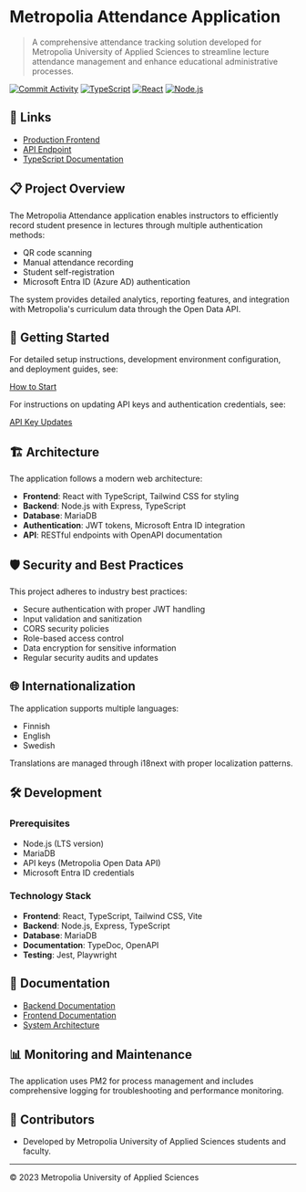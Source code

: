 # Metropolia Attendance Application

> A comprehensive attendance tracking solution developed for Metropolia University of Applied Sciences to streamline lecture attendance management and enhance educational administrative processes.

[![Commit Activity](https://img.shields.io/github/commit-activity/m/Krugou/JakSurveillance)](https://github.com/Krugou/JakSurveillance)
[![TypeScript](https://img.shields.io/badge/TypeScript-5.0+-blue.svg)](https://www.typescriptlang.org/)
[![React](https://img.shields.io/badge/React-18.0+-61dafb.svg)](https://reactjs.org/)
[![Node.js](https://img.shields.io/badge/Node.js-18.0+-339933.svg)](https://nodejs.org/)

## 🔗 Links

- [Production Frontend](https://attend.metropolia.fi/)
- [API Endpoint](https://attend.metropolia.fi/api/)
- [TypeScript Documentation](https://krugou.github.io/Attenddotmetropoliadotfi/)

## 📋 Project Overview

The Metropolia Attendance application enables instructors to efficiently record student presence in lectures through multiple authentication methods:

- QR code scanning
- Manual attendance recording
- Student self-registration
- Microsoft Entra ID (Azure AD) authentication

The system provides detailed analytics, reporting features, and integration with Metropolia's curriculum data through the Open Data API.

## 🚀 Getting Started

For detailed setup instructions, development environment configuration, and deployment guides, see:

[How to Start](HowToStart.md)

For instructions on updating API keys and authentication credentials, see:

[API Key Updates](API_KEY_UPDATES.md)

## 🏗️ Architecture

The application follows a modern web architecture:

- **Frontend**: React with TypeScript, Tailwind CSS for styling
- **Backend**: Node.js with Express, TypeScript
- **Database**: MariaDB
- **Authentication**: JWT tokens, Microsoft Entra ID integration
- **API**: RESTful endpoints with OpenAPI documentation

## 🛡️ Security and Best Practices

This project adheres to industry best practices:

- Secure authentication with proper JWT handling
- Input validation and sanitization
- CORS security policies
- Role-based access control
- Data encryption for sensitive information
- Regular security audits and updates

## 🌐 Internationalization

The application supports multiple languages:

- Finnish
- English
- Swedish

Translations are managed through i18next with proper localization patterns.

## 🛠️ Development

### Prerequisites

- Node.js (LTS version)
- MariaDB
- API keys (Metropolia Open Data API)
- Microsoft Entra ID credentials

### Technology Stack

- **Frontend**: React, TypeScript, Tailwind CSS, Vite
- **Backend**: Node.js, Express, TypeScript
- **Database**: MariaDB
- **Documentation**: TypeDoc, OpenAPI
- **Testing**: Jest, Playwright

## 📝 Documentation

- [Backend Documentation](./backend/README.md)
- [Frontend Documentation](./frontend/README.md)
- [System Architecture](./DOCUMENTATION.md)

## 📊 Monitoring and Maintenance

The application uses PM2 for process management and includes comprehensive logging for troubleshooting and performance monitoring.

## 👥 Contributors

- Developed by Metropolia University of Applied Sciences students and faculty.

---

© 2023 Metropolia University of Applied Sciences
